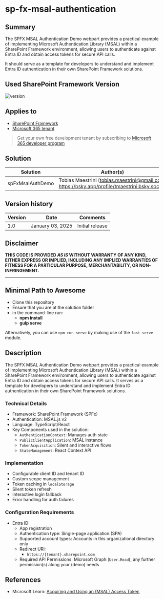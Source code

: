 # sp-fx-msal-authentication

## Summary

The SPFX MSAL Authentication Demo webpart provides a practical example of implementing Microsoft Authentication Library (MSAL) within a SharePoint Framework environment, allowing users to authenticate against Entra ID and obtain access tokens for secure API calls. 

It should serve as a template for developers to understand and implement Entra ID authentication in their own SharePoint Framework solutions.

## Used SharePoint Framework Version

![version](https://img.shields.io/badge/version-1.20.0-green.svg)

## Applies to

- [SharePoint Framework](https://aka.ms/spfx)
- [Microsoft 365 tenant](https://docs.microsoft.com/en-us/sharepoint/dev/spfx/set-up-your-developer-tenant)

> Get your own free development tenant by subscribing to [Microsoft 365 developer program](http://aka.ms/o365devprogram)

## Solution

| Solution         | Author(s)                                               |
| ---------------- | ------------------------------------------------------- |
| spFxMsalAuthDemo | Tobias Maestrini (tobias.maestrini@gmail.com, https://bsky.app/profile/tmaestrini.bsky.social) |

## Version history

| Version | Date             | Comments        |
| ------- | ---------------- | --------------- |
| 1.0     | January 03, 2025 | Initial release |

## Disclaimer

**THIS CODE IS PROVIDED _AS IS_ WITHOUT WARRANTY OF ANY KIND, EITHER EXPRESS OR IMPLIED, INCLUDING ANY IMPLIED WARRANTIES OF FITNESS FOR A PARTICULAR PURPOSE, MERCHANTABILITY, OR NON-INFRINGEMENT.**

---

## Minimal Path to Awesome

- Clone this repository
- Ensure that you are at the solution folder
- in the command-line run:
  - **npm install**
  - **gulp serve**

Alternatively, you can use `npm run serve` by making use of the `fast-serve` module.

## Description

The SPFX MSAL Authentication Demo webpart provides a practical example of implementing Microsoft Authentication Library (MSAL) within a SharePoint Framework environment, allowing users to authenticate against Entra ID and obtain access tokens for secure API calls. It serves as a template for developers to understand and implement Entra ID authentication in their own SharePoint Framework solutions.

### Technical Details

- Framework: SharePoint Framework (SPFx)
- Authentication: MSAL.js v2
- Language: TypeScript/React
- Key Components used in the solution:
  - `AuthenticationContext`: Manages auth state
  - `PublicClientApplication`: MSAL instance
  - `TokenAcquisition`: Silent and interactive flows
  - `StateManagement`: React Context API

### Implementation

- Configurable client ID and tenant ID
- Custom scope management
- Token caching in `localStorage`
- Silent token refresh
- Interactive login fallback
- Error handling for auth failures


### Configuration Requirements

- Entra ID
  - App registration
  - Authentication type: Single-page application (SPA)
  - Supported account types: Accounts in this organizational directory only
  - Redirect URI: 
    - `https://{tenant}.sharepoint.com`
  - Required API Permissions: Microsoft Graph (`User.Read`), any further permission(s) along your (demo) needs

## References

- Microsoft Learn: [Acquiring and Using an (MSAL) Access Token](https://github.com/AzureAD/microsoft-authentication-library-for-js/blob/dev/lib/msal-browser/docs/acquire-token.md)
